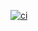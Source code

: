 [![ci](https://ci.codeberg.org/api/badges/draky.dev/draky/status.svg?branch=main)](https://ci.codeberg.org/draky.dev/draky/branches/main)
